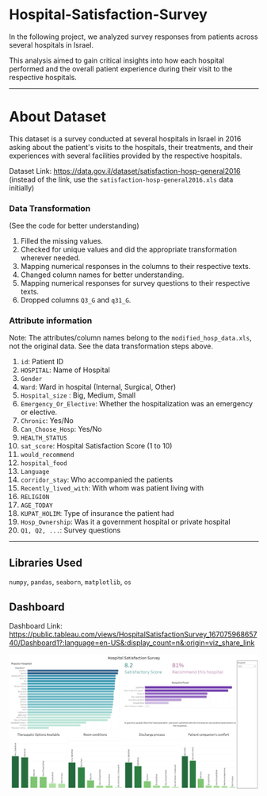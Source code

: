 # Hospital-Satisfaction-Survey

In the following project, we analyzed survey responses from patients across several hospitals in Israel.

This analysis aimed to gain critical insights into how each hospital performed
and the overall patient experience during their visit to the respective hospitals.

****

# About Dataset

This dataset is a survey conducted at several hospitals in Israel in 2016 asking about the 
patient's visits to the hospitals, their treatments, and their experiences with several 
facilities provided by the respective hospitals.

Dataset Link: https://data.gov.il/dataset/satisfaction-hosp-general2016
(instead of the link, use the `satisfaction-hosp-general2016.xls` data initially)

### Data Transformation
(See the code for better understanding)
1. Filled the missing values.
2. Checked for unique values and did the appropriate transformation wherever needed.
3. Mapping numerical responses in the columns to their respective texts.
4. Changed column names for better understanding.
5. Mapping numerical responses for survey questions to their respective texts.
6. Dropped columns `Q3_G` and `q31_G`.

### Attribute information
Note: The attributes/column names belong to the `modified_hosp_data.xls`, not the original data. 
See the data transformation steps above.


1. `id`: Patient ID
2. `HOSPITAL`: Name of Hospital
3. `Gender`
4. `Ward`: Ward in hospital (Internal, Surgical, Other)
5. `Hospital_size` : Big, Medium, Small
6. `Emergency_Or_Elective`: Whether the hospitalization was an emergency or elective.
7. `Chronic`: Yes/No
8. `Can_Choose_Hosp`: Yes/No
9. `HEALTH_STATUS`
10. `sat_score`: Hospital Satisfaction Score (1 to 10)
11. `would_recommend`
12. `hospital_food`
13. `Language`
14. `corridor_stay`: Who accompanied the patients
15. `Recently_lived_with`: With whom was patient living with
16. `RELIGION`
17. `AGE_TODAY`
18. `KUPAT_HOLIM`: Type of insurance the patient had
19. `Hosp_Ownership`: Was it a government hospital or private hospital
20. `Q1, Q2, ...`: Survey questions

****
## Libraries Used

`numpy`, `pandas`, `seaborn`, `matplotlib`, `os`

## Dashboard
Dashboard Link: https://public.tableau.com/views/HospitalSatisfactionSurvey_16707596865740/Dashboard1?:language=en-US&:display_count=n&:origin=viz_share_link

![dashboard.png](dashboard.png)